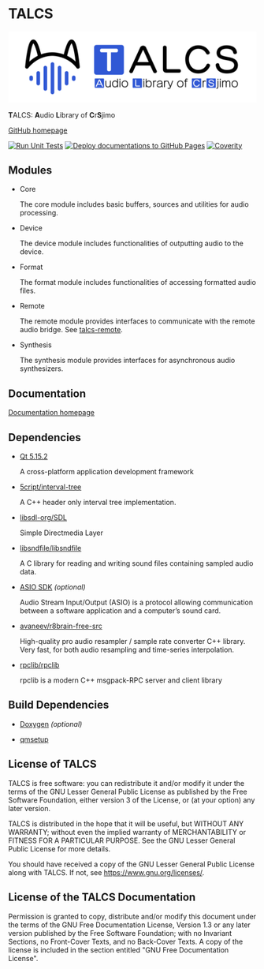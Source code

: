 # TALCS

![TALCS Logo](https://raw.githubusercontent.com/CrSjimo/talcs/main/doc/talcs.svg)

<b>T</b>ALCS: <b>A</b>udio <b>L</b>ibrary of <b>C</b>r<b>S</b>jimo

[GitHub homepage](https://github.com/CrSjimo/talcs)

[![Run Unit Tests](https://github.com/CrSjimo/talcs/actions/workflows/run-unit-tests.yaml/badge.svg)](https://github.com/CrSjimo/talcs/actions/workflows/run-unit-tests.yaml)
[![Deploy documentations to GitHub Pages](https://github.com/CrSjimo/talcs/actions/workflows/deploy-docs.yaml/badge.svg)](https://github.com/CrSjimo/talcs/actions/workflows/deploy-docs.yaml)
[![Coverity](https://scan.coverity.com/projects/29491/badge.svg)](https://scan.coverity.com/projects/crsjimo-talcs)

## Modules

- Core

  The core module includes basic buffers, sources and utilities for audio processing.

- Device

  The device module includes functionalities of outputting audio to the device.

- Format

  The format module includes functionalities of accessing formatted audio files.

- Remote

  The remote module provides interfaces to communicate with the remote audio bridge. See [talcs-remote](https://github.com/CrSjimo/talcs-remote).

- Synthesis

  The synthesis module provides interfaces for asynchronous audio synthesizers.

## Documentation

[Documentation homepage](https://talcs.sjimo.dev/)

## Dependencies

- [Qt 5.15.2](https://qt-project.org/)

  A cross-platform application development framework

- [5cript/interval-tree](https://github.com/5cript/interval-tree)

  A C++ header only interval tree implementation.

- [libsdl-org/SDL](https://github.com/libsdl-org/SDL)

  Simple Directmedia Layer

- [libsndfile/libsndfile](https://github.com/libsndfile/libsndfile)

  A C library for reading and writing sound files containing sampled audio data.

- [ASIO SDK](https://www.steinberg.net/developers/) <i>(optional)</i>

  Audio Stream Input/Output (ASIO) is a protocol allowing communication between a software application and a computer’s sound card.

- [avaneev/r8brain-free-src](https://github.com/avaneev/r8brain-free-src)

  High-quality pro audio resampler / sample rate converter C++ library. Very fast, for both audio resampling and time-series interpolation.

- [rpclib/rpclib](https://github.com/rpclib/rpclib)

  rpclib is a modern C++ msgpack-RPC server and client library

## Build Dependencies

- [Doxygen](https://www.doxygen.nl/) <i>(optional)</i>

- [qmsetup](https://github.com/stdware/qmsetup)

## License of TALCS

TALCS is free software: you can redistribute it and/or modify it under the terms of the GNU Lesser General Public License as published by the Free Software Foundation, either version 3 of the License, or (at your option) any later version.

TALCS is distributed in the hope that it will be useful, but WITHOUT ANY WARRANTY; without even the implied warranty of MERCHANTABILITY or FITNESS FOR A PARTICULAR PURPOSE. See the GNU Lesser General Public License for more details.

You should have received a copy of the GNU Lesser General Public License along with TALCS. If not, see <https://www.gnu.org/licenses/>.

## License of the TALCS Documentation

Permission is granted to copy, distribute and/or modify this document under the terms of the GNU Free Documentation License, Version 1.3 or any later version published by the Free Software Foundation; with no Invariant Sections, no Front-Cover Texts, and no Back-Cover Texts. A copy of the license is included in the section entitled "GNU Free Documentation License".